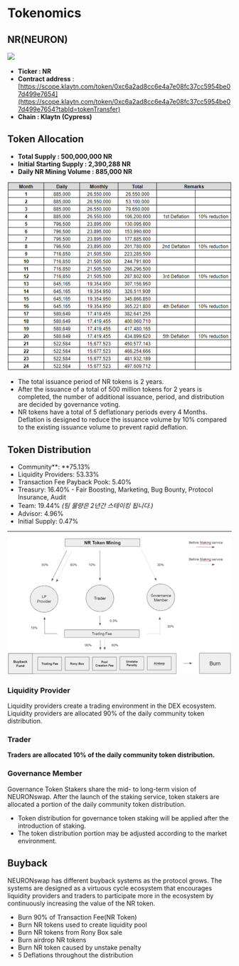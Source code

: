 # Tokenomics

## NR(NEURON)

![](../.gitbook/assets/KakaoTalk\_20211125\_112630909.png)

* **Ticker : NR**
* **Contract address** : [https://scope.klaytn.com/token/0xc6a2ad8cc6e4a7e08fc37cc5954be07d499e7654](https://scope.klaytn.com/token/0xc6a2ad8cc6e4a7e08fc37cc5954be07d499e7654?tabId=tokenTransfer)​
* **Chain : Klaytn (Cypress)**

## Token Allocation

* **Total Supply : 500,000,000 NR**
* **Initial Starting Supply : 2,390,288 NR**
* **Daily NR Mining Volume : 885,000 NR**

![](<../.gitbook/assets/image (34).png>)

* The total issuance period of NR tokens is 2 years.
* After the issuance of a total of 500 million tokens for 2 years is completed, the number of additional issuance, period, and distribution are decided by governance voting.
* NR tokens have a total of 5 deflationary periods every 4 Months. Deflation is designed to reduce the issuance volume by 10% compared to the existing issuance volume to prevent rapid deflation.

## Token Distribution

* Community**: **75.13%
* Liquidity Providers: 53.33%
* Transaction Fee Payback Pook: 5.40%
* Treasury: 16.40% - Fair Boosting, Marketing, Bug Bounty, Protocol Insurance, Audit
* Team: 19.44% _(팀 물량은 2년간 스테이킹 됩니다.)_
* Advisor: 4.96%
* Initial Supply: 0.47%

***

![](<../.gitbook/assets/image (32).png>)

### **Liquidity Provider**

Liquidity providers create a trading environment in the DEX ecosystem. Liquidity providers are allocated 90% of the daily community token distribution.

### **Trader**

**Traders are allocated 10% of the daily community token distribution.**

### Governance Member

Governance Token Stakers share the mid- to long-term vision of NEURONswap. After the launch of the staking service, token stakers are allocated a portion of the daily community token distribution.

* Token distribution for governance token staking will be applied after the introduction of staking.
* The token distribution portion may be adjusted according to the market environment.

## **Buyback**

NEURONswap has different buyback systems as the protocol grows. The systems are designed as a virtuous cycle ecosystem that encourages liquidity providers and traders to participate more in the ecosystem by continuously increasing the value of the NR token.

* Burn 90% of Transaction Fee(NR Token)
* Burn NR tokens used to create liquidity pool
* Burn NR tokens from Rony Box sale
* Burn airdrop NR tokens
* Burn NR token caused by unstake penalty
* 5 Deflations throughout the distribution
